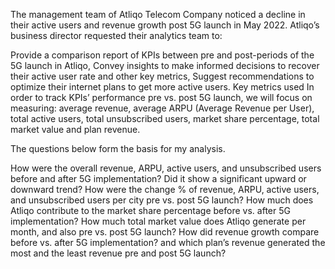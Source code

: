 
The management team of Atliqo Telecom Company noticed a decline in their active users and revenue growth post 5G launch in May 2022. Atliqo’s business director requested their analytics team to:

Provide a comparison report of KPIs between pre and post-periods of the 5G launch in Atliqo,
Convey insights to make informed decisions to recover their active user rate and other key metrics,
Suggest recommendations to optimize their internet plans to get more active users.
Key metrics used
In order to track KPIs’ performance pre vs. post 5G launch, we will focus on measuring: average revenue, average ARPU (Average Revenue per User), total active users, total unsubscribed users, market share percentage, total market value and plan revenue.

The questions below form the basis for my analysis.

How were the overall revenue, ARPU, active users, and unsubscribed users before and after 5G implementation? Did it show a significant upward or downward trend?
How were the change % of revenue, ARPU, active users, and unsubscribed users per city pre vs. post 5G launch?
How much does Atliqo contribute to the market share percentage before vs. after 5G implementation?
How much total market value does Atliqo generate per month, and also pre vs. post 5G launch?
How did revenue growth compare before vs. after 5G implementation? and which plan’s revenue generated the most and the least revenue pre and post 5G launch?
